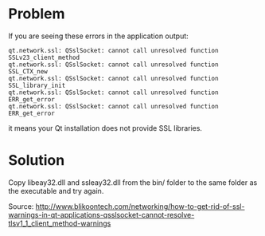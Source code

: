# Problem

If you are seeing these errors in the application output:

```
qt.network.ssl: QSslSocket: cannot call unresolved function SSLv23_client_method
qt.network.ssl: QSslSocket: cannot call unresolved function SSL_CTX_new
qt.network.ssl: QSslSocket: cannot call unresolved function SSL_library_init
qt.network.ssl: QSslSocket: cannot call unresolved function ERR_get_error
qt.network.ssl: QSslSocket: cannot call unresolved function ERR_get_error
```

it means your Qt installation does not provide SSL libraries.

# Solution

Copy libeay32.dll and ssleay32.dll from the bin/ folder to the same folder as
the executable and try again.

Source: http://www.blikoontech.com/networking/how-to-get-rid-of-ssl-warnings-in-qt-applications-qsslsocket-cannot-resolve-tlsv1_1_client_method-warnings

